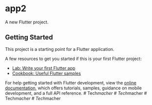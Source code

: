 # app2

A new Flutter project.

## Getting Started

This project is a starting point for a Flutter application.

A few resources to get you started if this is your first Flutter project:

- [Lab: Write your first Flutter app](https://docs.flutter.dev/get-started/codelab)
- [Cookbook: Useful Flutter samples](https://docs.flutter.dev/cookbook)

For help getting started with Flutter development, view the
[online documentation](https://docs.flutter.dev/), which offers tutorials,
samples, guidance on mobile development, and a full API reference.
#   T e c h _ m a c h e r  
 #   T e c h _ m a c h e r  
 #   T e c h _ m a c h e r  
 #   T e c h _ m a c h e r  
 